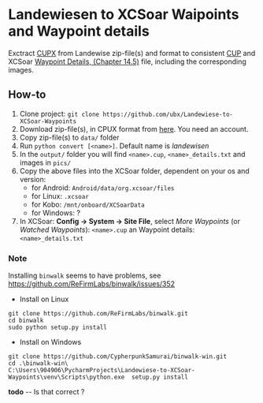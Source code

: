 # Landewiesen to XCSoar Waipoints and Waypoint details

Exctract [CUPX](https://downloads.naviter.com/docs/SeeYou_CUPX_file_format.pdf) from Landewise zip-file(s)
and format to consistent [CUP](https://downloads.naviter.com/docs/SeeYou_CUP_file_format.pdf) and
XCSoar [Waypoint Details, (Chapter 14.5)](https://download.xcsoar.org/releases/7.28/XCSoar-manual.pdf) file,
including the corresponding images.

## How-to

1. Clone project: `git clone https://github.com/ubx/Landewiese-to-XCSoar-Waypoints`
2. Download zip-file(s), in CPUX format from [here](https://landewiesen.streckenflug.at//index.php?inc=cup). You need an
   account.
3. Copy zip-file(s) to `data/` folder
4. Run `python convert [<name>]`. Default name is *landewisen*
5. In the `output/` folder you will find `<name>.cup`, `<name>_details.txt` and images in `pics/`
6. Copy the above files into the XCSoar folder, dependent on your os and version:
    * for Android: `Android/data/org.xcsoar/files`
    * for Linux: `.xcsoar`
    * for Kobo: `/mnt/onboard/XCSoarData`
    * for Windows: ?
7. In XCSoar: **Config -> System -> Site File**, select *More Waypoints* (or *Watched Waypoints*):
     `<name>.cup` an Waypoint details: `<name>_details.txt`

### Note
Installing `binwalk` seems to have problems, see https://github.com/ReFirmLabs/binwalk/issues/352
* Install on Linux
```
git clone https://github.com/ReFirmLabs/binwalk.git
cd binwalk
sudo python setup.py install
```

* Install on Windows
```
git clone https://github.com/CypherpunkSamurai/binwalk-win.git 
cd .\binwalk-win\
C:\Users\904906\PycharmProjects\Landewiese-to-XCSoar-Waypoints\venv\Scripts\python.exe  setup.py install
```
**todo** -- Is that correct ?
